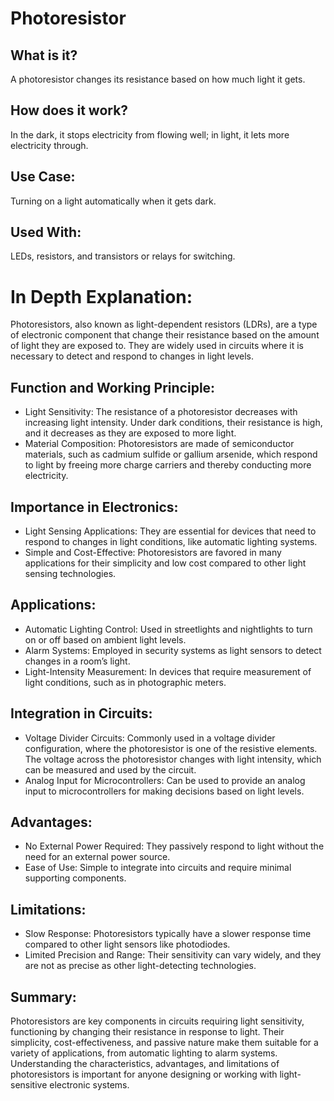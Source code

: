 # Photoresistor

## What is it?

A photoresistor changes its resistance based on how much light it gets.

## How does it work?

In the dark, it stops electricity from flowing well; in light, it lets more electricity through.

## Use Case:

Turning on a light automatically when it gets dark.

## Used With:

LEDs, resistors, and transistors or relays for switching.

# In Depth Explanation:

Photoresistors, also known as light-dependent resistors (LDRs), are a type of electronic component that change their resistance based on the amount of light they are exposed to. They are widely used in circuits where it is necessary to detect and respond to changes in light levels.

## Function and Working Principle:

- Light Sensitivity: The resistance of a photoresistor decreases with increasing light intensity. Under dark conditions, their resistance is high, and it decreases as they are exposed to more light.
- Material Composition: Photoresistors are made of semiconductor materials, such as cadmium sulfide or gallium arsenide, which respond to light by freeing more charge carriers and thereby conducting more electricity.

## Importance in Electronics:

- Light Sensing Applications: They are essential for devices that need to respond to changes in light conditions, like automatic lighting systems.
- Simple and Cost-Effective: Photoresistors are favored in many applications for their simplicity and low cost compared to other light sensing technologies.

## Applications:

- Automatic Lighting Control: Used in streetlights and nightlights to turn on or off based on ambient light levels.
- Alarm Systems: Employed in security systems as light sensors to detect changes in a room’s light.
- Light-Intensity Measurement: In devices that require measurement of light conditions, such as in photographic meters.

## Integration in Circuits:

- Voltage Divider Circuits: Commonly used in a voltage divider configuration, where the photoresistor is one of the resistive elements. The voltage across the photoresistor changes with light intensity, which can be measured and used by the circuit.
- Analog Input for Microcontrollers: Can be used to provide an analog input to microcontrollers for making decisions based on light levels.

## Advantages:

- No External Power Required: They passively respond to light without the need for an external power source.
- Ease of Use: Simple to integrate into circuits and require minimal supporting components.

## Limitations:

- Slow Response: Photoresistors typically have a slower response time compared to other light sensors like photodiodes.
- Limited Precision and Range: Their sensitivity can vary widely, and they are not as precise as other light-detecting technologies.

## Summary:

Photoresistors are key components in circuits requiring light sensitivity, functioning by changing their resistance in response to light. Their simplicity, cost-effectiveness, and passive nature make them suitable for a variety of applications, from automatic lighting to alarm systems. Understanding the characteristics, advantages, and limitations of photoresistors is important for anyone designing or working with light-sensitive electronic systems.
